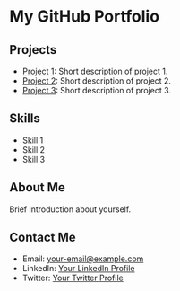 # My GitHub Portfolio

## Projects

- [Project 1](link/to/project1): Short description of project 1.
- [Project 2](link/to/project2): Short description of project 2.
- [Project 3](link/to/project3): Short description of project 3.

## Skills

- Skill 1
- Skill 2
- Skill 3

## About Me

Brief introduction about yourself.

## Contact Me

- Email: your-email@example.com
- LinkedIn: [Your LinkedIn Profile](https://www.linkedin.com/in/your-profile/)
- Twitter: [Your Twitter Profile](https://twitter.com/your-handle)
